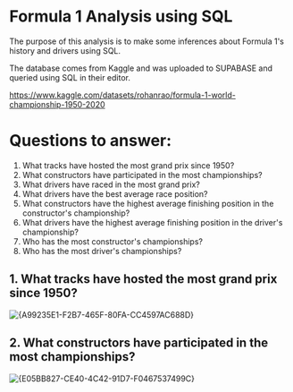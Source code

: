 # Formula 1 Analysis using SQL
The purpose of this analysis is to make some inferences about Formula 1's history and drivers using SQL.

The database comes from Kaggle and was uploaded to SUPABASE and queried using SQL in their editor. 

https://www.kaggle.com/datasets/rohanrao/formula-1-world-championship-1950-2020

# Questions to answer: 
1. What tracks have hosted the most grand prix since 1950?
2. What constructors have participated in the most championships?
3. What drivers have raced in the most grand prix? 
4. What drivers have the best average race position?
5. What constructors have the highest average finishing position in the constructor's championship?
6. What drivers have the highest average finishing position in the driver's championship? 
7. Who has the most constructor's championships? 
8. Who has the most driver's championships?

## 1. What tracks have hosted the most grand prix since 1950?
![{A99235E1-F2B7-465F-80FA-CC4597AC688D}](https://github.com/user-attachments/assets/d4d75f5b-8096-4933-a36b-1365bc84ed58)

## 2. What constructors have participated in the most championships?
![{E05BB827-CE40-4C42-91D7-F0467537499C}](https://github.com/user-attachments/assets/2b58fa84-367c-49bb-a001-4b7cda749347)

